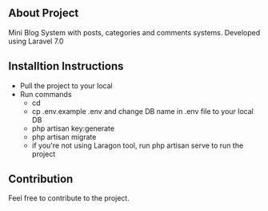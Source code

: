 ## About Project
Mini Blog System with posts, categories and comments systems.
Developed using Laravel 7.0

## Installtion Instructions
- Pull the project to your local
- Run commands
    * cd <project-path>
    * cp .env.example .env and change DB name in .env file to your local DB
    * php artisan key:generate
    * php artisan migrate
    * if you're not using Laragon tool, run php artisan serve to run the project

## Contribution
Feel free to contribute to the project.
